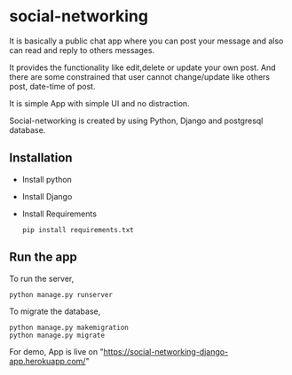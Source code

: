 # social-networking
It is basically a public chat app where you can post your message and also can read and reply to others messages.

It provides the functionality like edit,delete or update your own post.
And there are some constrained that user cannot change/update like others post, date-time of post.

It is simple App with simple UI and no distraction.

Social-networking is created by using Python, Django and postgresql database.

## Installation
* Install python
* Install Django
* Install Requirements
    
      pip install requirements.txt
    
## Run the app

To run the server,

    python manage.py runserver

To migrate the database,
    
    python manage.py makemigration
    python manage.py migrate
    
For demo, App is live on "https://social-networking-django-app.herokuapp.com/"

